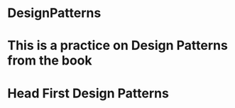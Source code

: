 # DesignPatterns
# This is a practice on Design Patterns from the book 
# Head First Design Patterns
